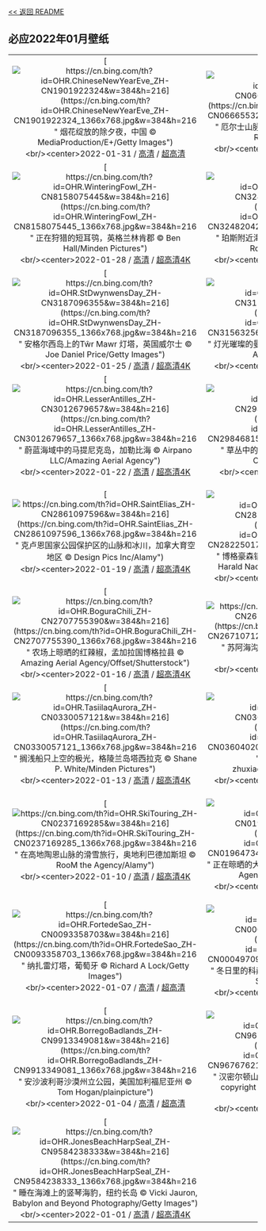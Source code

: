[<< 返回 README](../../README.md)
## 必应2022年01月壁纸
||||
|:---:|:---:|:---:|
|[![https://cn.bing.com/th?id=OHR.ChineseNewYearEve_ZH-CN1901922324&w=384&h=216](https://cn.bing.com/th?id=OHR.ChineseNewYearEve_ZH-CN1901922324_1366x768.jpg&w=384&h=216 " &#10;烟花绽放的除夕夜，中国&#10;© MediaProduction/E+/Getty Images")](https://cn.bing.com/search?q=%E7%83%9F%E8%8A%B1%E7%BB%BD%E6%94%BE%E7%9A%84%E9%99%A4%E5%A4%95%E5%A4%9C%EF%BC%8C%E4%B8%AD%E5%9B%BD&form=hpcapt&mkt=zh-cn&filters=HpDate:"20220131_1600")<br/><center>2022-01-31 / [高清](https://cn.bing.com/th?id=OHR.ChineseNewYearEve_ZH-CN1901922324_1920x1200.jpg&w=1920&h=1200) / [超高清](https://cn.bing.comhttps://cn.bing.com/th?id=OHR.ChineseNewYearEve_ZH-CN1901922324_UHD.jpg)<center/>|[![https://cn.bing.com/th?id=OHR.WinterHalo_ZH-CN0666553211&w=384&h=216](https://cn.bing.com/th?id=OHR.WinterHalo_ZH-CN0666553211_1366x768.jpg&w=384&h=216 " &#10;厄尔士山脉上的光晕，德国萨克森州&#10;© Martin Ruegner/Getty Images")](https://cn.bing.com/search?q=%E5%8E%84%E5%B0%94%E5%A3%AB%E5%B1%B1%E8%84%89%E4%B8%8A%E7%9A%84%E5%85%89%E6%99%95%EF%BC%8C%E5%BE%B7%E5%9B%BD%E8%90%A8%E5%85%8B%E6%A3%AE%E5%B7%9E&form=hpcapt&mkt=zh-cn&filters=HpDate:"20220130_1600")<br/><center>2022-01-30 / [高清](https://cn.bing.com/th?id=OHR.WinterHalo_ZH-CN0666553211_1920x1200.jpg&w=1920&h=1200) / [超高清4K](https://cn.bing.com/th?id=OHR.WinterHalo_ZH-CN0666553211_UHD.jpg&w=3840&h=2160)<center/>|[![https://cn.bing.com/th?id=OHR.BrainCoral_ZH-CN8354100992&w=384&h=216](https://cn.bing.com/th?id=OHR.BrainCoral_ZH-CN8354100992_1366x768.jpg&w=384&h=216 " &#10;加勒比海的片脑纹珊瑚，开曼群岛&#10;© Alex Mustard/Minden Pictures")](https://cn.bing.com/search?q=%E5%8A%A0%E5%8B%92%E6%AF%94%E6%B5%B7%E7%9A%84%E7%89%87%E8%84%91%E7%BA%B9%E7%8F%8A%E7%91%9A%EF%BC%8C%E5%BC%80%E6%9B%BC%E7%BE%A4%E5%B2%9B&form=hpcapt&mkt=zh-cn&filters=HpDate:"20220129_1600")<br/><center>2022-01-29 / [高清](https://cn.bing.com/th?id=OHR.BrainCoral_ZH-CN8354100992_1920x1200.jpg&w=1920&h=1200) / [超高清8K](https://cn.bing.comhttps://cn.bing.com/th?id=OHR.BrainCoral_ZH-CN8354100992_UHD.jpg)<center/>|
|[![https://cn.bing.com/th?id=OHR.WinteringFowl_ZH-CN8158075445&w=384&h=216](https://cn.bing.com/th?id=OHR.WinteringFowl_ZH-CN8158075445_1366x768.jpg&w=384&h=216 " &#10;正在狩猎的短耳鸮，英格兰林肯郡&#10;© Ben Hall/Minden Pictures")](https://cn.bing.com/search?q=%E6%AD%A3%E5%9C%A8%E7%8B%A9%E7%8C%8E%E7%9A%84%E7%9F%AD%E8%80%B3%E9%B8%AE%EF%BC%8C%E8%8B%B1%E6%A0%BC%E5%85%B0%E6%9E%97%E8%82%AF%E9%83%A1&form=hpcapt&mkt=zh-cn&filters=HpDate:"20220128_1600")<br/><center>2022-01-28 / [高清](https://cn.bing.com/th?id=OHR.WinteringFowl_ZH-CN8158075445_1920x1200.jpg&w=1920&h=1200) / [超高清4K](https://cn.bing.com/th?id=OHR.WinteringFowl_ZH-CN8158075445_UHD.jpg&w=3840&h=2160)<center/>|[![https://cn.bing.com/th?id=OHR.RibbontailStingray_ZH-CN3248204214&w=384&h=216](https://cn.bing.com/th?id=OHR.RibbontailStingray_ZH-CN3248204214_1366x768.jpg&w=384&h=216 " &#10;珀斯附近海域的蓝斑条尾魟，澳大利亚&#10;© Jeff Rotman/Minden Pictures")](https://cn.bing.com/search?q=%E7%8F%80%E6%96%AF%E9%99%84%E8%BF%91%E6%B5%B7%E5%9F%9F%E7%9A%84%E8%93%9D%E6%96%91%E6%9D%A1%E5%B0%BE%E9%AD%9F%EF%BC%8C%E6%BE%B3%E5%A4%A7%E5%88%A9%E4%BA%9A&form=hpcapt&mkt=zh-cn&filters=HpDate:"20220127_1600")<br/><center>2022-01-27 / [高清](https://cn.bing.com/th?id=OHR.RibbontailStingray_ZH-CN3248204214_1920x1200.jpg&w=1920&h=1200) / [超高清4K](https://cn.bing.com/th?id=OHR.RibbontailStingray_ZH-CN3248204214_UHD.jpg&w=3840&h=2160)<center/>|[![https://cn.bing.com/th?id=OHR.MehrangarhCourtyard_ZH-CN3216739355&w=384&h=216](https://cn.bing.com/th?id=OHR.MehrangarhCourtyard_ZH-CN3216739355_1366x768.jpg&w=384&h=216 " &#10;梅兰加尔堡，印度焦特布尔&#10;© Jayakumar/Shutterstock")](https://cn.bing.com/search?q=%E6%A2%85%E5%85%B0%E5%8A%A0%E5%B0%94%E5%A0%A1%EF%BC%8C%E5%8D%B0%E5%BA%A6%E7%84%A6%E7%89%B9%E5%B8%83%E5%B0%94&form=hpcapt&mkt=zh-cn&filters=HpDate:"20220126_1600")<br/><center>2022-01-26 / [高清](https://cn.bing.com/th?id=OHR.MehrangarhCourtyard_ZH-CN3216739355_1920x1200.jpg&w=1920&h=1200) / [超高清4K](https://cn.bing.com/th?id=OHR.MehrangarhCourtyard_ZH-CN3216739355_UHD.jpg&w=3840&h=2160)<center/>|
|[![https://cn.bing.com/th?id=OHR.StDwynwensDay_ZH-CN3187096355&w=384&h=216](https://cn.bing.com/th?id=OHR.StDwynwensDay_ZH-CN3187096355_1366x768.jpg&w=384&h=216 " &#10;安格尔西岛上的Tŵr Mawr 灯塔，英国威尔士&#10;© Joe Daniel Price/Getty Images")](https://cn.bing.com/search?q=%E5%AE%89%E6%A0%BC%E5%B0%94%E8%A5%BF%E5%B2%9B%E4%B8%8A%E7%9A%84T%C5%B5r&form=hpcapt&mkt=zh-cn&filters=HpDate:"20220125_1600")<br/><center>2022-01-25 / [高清](https://cn.bing.com/th?id=OHR.StDwynwensDay_ZH-CN3187096355_1920x1200.jpg&w=1920&h=1200) / [超高清4K](https://cn.bing.com/th?id=OHR.StDwynwensDay_ZH-CN3187096355_UHD.jpg&w=3840&h=2160)<center/>|[![https://cn.bing.com/th?id=OHR.ManhattanView_ZH-CN3156325644&w=384&h=216](https://cn.bing.com/th?id=OHR.ManhattanView_ZH-CN3156325644_1366x768.jpg&w=384&h=216 " &#10;灯光璀璨的曼哈顿下城，美国纽约© New York On Air/Offset/Shutterstock")](https://cn.bing.com/search?q=%E7%81%AF%E5%85%89%E7%92%80%E7%92%A8%E7%9A%84%E6%9B%BC%E5%93%88%E9%A1%BF%E4%B8%8B%E5%9F%8E%EF%BC%8C%E7%BE%8E%E5%9B%BD%E7%BA%BD%E7%BA%A6%C2%A9&form=hpcapt&mkt=zh-cn&filters=HpDate:"20220124_1600")<br/><center>2022-01-24 / [高清](https://cn.bing.com/th?id=OHR.ManhattanView_ZH-CN3156325644_1920x1200.jpg&w=1920&h=1200) / [超高清4K](https://cn.bing.com/th?id=OHR.ManhattanView_ZH-CN3156325644_UHD.jpg&w=3840&h=2160)<center/>|[![https://cn.bing.com/th?id=OHR.MeotoIwa_ZH-CN3126370410&w=384&h=216](https://cn.bing.com/th?id=OHR.MeotoIwa_ZH-CN3126370410_1366x768.jpg&w=384&h=216 " &#10;海岸旁的二见浦夫妇岩，日本三重县&#10;© Marco Gaiotti/plainpicture")](https://cn.bing.com/search?q=%E6%B5%B7%E5%B2%B8%E6%97%81%E7%9A%84%E4%BA%8C%E8%A7%81%E6%B5%A6%E5%A4%AB%E5%A6%87%E5%B2%A9%EF%BC%8C%E6%97%A5%E6%9C%AC%E4%B8%89%E9%87%8D%E5%8E%BF&form=hpcapt&mkt=zh-cn&filters=HpDate:"20220123_1600")<br/><center>2022-01-23 / [高清](https://cn.bing.com/th?id=OHR.MeotoIwa_ZH-CN3126370410_1920x1200.jpg&w=1920&h=1200) / [超高清4K](https://cn.bing.com/th?id=OHR.MeotoIwa_ZH-CN3126370410_UHD.jpg&w=3840&h=2160)<center/>|
|[![https://cn.bing.com/th?id=OHR.LesserAntilles_ZH-CN3012679657&w=384&h=216](https://cn.bing.com/th?id=OHR.LesserAntilles_ZH-CN3012679657_1366x768.jpg&w=384&h=216 " &#10;蔚蓝海域中的马提尼克岛，加勒比海&#10;© Airpano LLC/Amazing Aerial Agency")](https://cn.bing.com/search?q=%E8%94%9A%E8%93%9D%E6%B5%B7%E5%9F%9F%E4%B8%AD%E7%9A%84%E9%A9%AC%E6%8F%90%E5%B0%BC%E5%85%8B%E5%B2%9B%EF%BC%8C%E5%8A%A0%E5%8B%92%E6%AF%94%E6%B5%B7&form=hpcapt&mkt=zh-cn&filters=HpDate:"20220122_1600")<br/><center>2022-01-22 / [高清](https://cn.bing.com/th?id=OHR.LesserAntilles_ZH-CN3012679657_1920x1200.jpg&w=1920&h=1200) / [超高清4K](https://cn.bing.com/th?id=OHR.LesserAntilles_ZH-CN3012679657_UHD.jpg&w=3840&h=2160)<center/>|[![https://cn.bing.com/th?id=OHR.HuggingDay_ZH-CN2984681593&w=384&h=216](https://cn.bing.com/th?id=OHR.HuggingDay_ZH-CN2984681593_1366x768.jpg&w=384&h=216 " &#10;草丛中的母狮和它的幼崽，南非&#10;© Andrew Coleman/Getty Images")](https://cn.bing.com/search?q=%E8%8D%89%E4%B8%9B%E4%B8%AD%E7%9A%84%E6%AF%8D%E7%8B%AE%E5%92%8C%E5%AE%83%E7%9A%84%E5%B9%BC%E5%B4%BD%EF%BC%8C%E5%8D%97%E9%9D%9E&form=hpcapt&mkt=zh-cn&filters=HpDate:"20220121_1600")<br/><center>2022-01-21 / [高清](https://cn.bing.com/th?id=OHR.HuggingDay_ZH-CN2984681593_1920x1200.jpg&w=1920&h=1200) / [超高清](https://cn.bing.comhttps://cn.bing.com/th?id=OHR.HuggingDay_ZH-CN2984681593_UHD.jpg)<center/>|[![https://cn.bing.com/th?id=OHR.GrahamAdelie_ZH-CN2945763969&w=384&h=216](https://cn.bing.com/th?id=OHR.GrahamAdelie_ZH-CN2945763969_1366x768.jpg&w=384&h=216 " &#10;格雷厄姆海峡的阿德利企鹅，南极洲南极半岛&#10;© Nick Garbutt/Minden Pictures")](https://cn.bing.com/search?q=%E6%A0%BC%E9%9B%B7%E5%8E%84%E5%A7%86%E6%B5%B7%E5%B3%A1%E7%9A%84%E9%98%BF%E5%BE%B7%E5%88%A9%E4%BC%81%E9%B9%85%EF%BC%8C%E5%8D%97%E6%9E%81%E6%B4%B2%E5%8D%97%E6%9E%81%E5%8D%8A%E5%B2%9B&form=hpcapt&mkt=zh-cn&filters=HpDate:"20220120_1600")<br/><center>2022-01-20 / [高清](https://cn.bing.com/th?id=OHR.GrahamAdelie_ZH-CN2945763969_1920x1200.jpg&w=1920&h=1200) / [超高清4K](https://cn.bing.com/th?id=OHR.GrahamAdelie_ZH-CN2945763969_UHD.jpg&w=3840&h=2160)<center/>|
|[![https://cn.bing.com/th?id=OHR.SaintElias_ZH-CN2861097596&w=384&h=216](https://cn.bing.com/th?id=OHR.SaintElias_ZH-CN2861097596_1366x768.jpg&w=384&h=216 " &#10;克卢恩国家公园保护区的山脉和冰川，加拿大育空地区&#10;© Design Pics Inc/Alamy")](https://cn.bing.com/search?q=%E5%85%8B%E5%8D%A2%E6%81%A9%E5%9B%BD%E5%AE%B6%E5%85%AC%E5%9B%AD%E4%BF%9D%E6%8A%A4%E5%8C%BA%E7%9A%84%E5%B1%B1%E8%84%89%E5%92%8C%E5%86%B0%E5%B7%9D%EF%BC%8C%E5%8A%A0%E6%8B%BF%E5%A4%A7%E8%82%B2%E7%A9%BA%E5%9C%B0%E5%8C%BA&form=hpcapt&mkt=zh-cn&filters=HpDate:"20220119_1600")<br/><center>2022-01-19 / [高清](https://cn.bing.com/th?id=OHR.SaintElias_ZH-CN2861097596_1920x1200.jpg&w=1920&h=1200) / [超高清4K](https://cn.bing.com/th?id=OHR.SaintElias_ZH-CN2861097596_UHD.jpg&w=3840&h=2160)<center/>|[![https://cn.bing.com/th?id=OHR.BurghausenWinter_ZH-CN2822501718&w=384&h=216](https://cn.bing.com/th?id=OHR.BurghausenWinter_ZH-CN2822501718_1366x768.jpg&w=384&h=216 " &#10;博格豪森镇和萨尔察赫河，德国巴伐利亚州&#10;© Harald Nachtmann/Moment/Getty Images")](https://cn.bing.com/search?q=%E5%8D%9A%E6%A0%BC%E8%B1%AA%E6%A3%AE%E9%95%87%E5%92%8C%E8%90%A8%E5%B0%94%E5%AF%9F%E8%B5%AB%E6%B2%B3%EF%BC%8C%E5%BE%B7%E5%9B%BD%E5%B7%B4%E4%BC%90%E5%88%A9%E4%BA%9A%E5%B7%9E&form=hpcapt&mkt=zh-cn&filters=HpDate:"20220118_1600")<br/><center>2022-01-18 / [高清](https://cn.bing.com/th?id=OHR.BurghausenWinter_ZH-CN2822501718_1920x1200.jpg&w=1920&h=1200) / [超高清4K](https://cn.bing.com/th?id=OHR.BurghausenWinter_ZH-CN2822501718_UHD.jpg&w=3840&h=2160)<center/>|[![https://cn.bing.com/th?id=OHR.RydalWater_ZH-CN2787617470&w=384&h=216](https://cn.bing.com/th?id=OHR.RydalWater_ZH-CN2787617470_1366x768.jpg&w=384&h=216 " &#10;莱达尔湖, 英格兰坎布里亚郡湖区&#10;© Tranquillian1/iStock/Getty Images Plus")](https://cn.bing.com/search?q=%E8%8E%B1%E8%BE%BE%E5%B0%94%E6%B9%96%2C&form=hpcapt&mkt=zh-cn&filters=HpDate:"20220117_1600")<br/><center>2022-01-17 / [高清](https://cn.bing.com/th?id=OHR.RydalWater_ZH-CN2787617470_1920x1200.jpg&w=1920&h=1200) / [超高清4K](https://cn.bing.com/th?id=OHR.RydalWater_ZH-CN2787617470_UHD.jpg&w=3840&h=2160)<center/>|
|[![https://cn.bing.com/th?id=OHR.BoguraChili_ZH-CN2707755390&w=384&h=216](https://cn.bing.com/th?id=OHR.BoguraChili_ZH-CN2707755390_1366x768.jpg&w=384&h=216 " &#10;农场上晾晒的红辣椒，孟加拉国博格拉县&#10;© Amazing Aerial Agency/Offset/Shutterstock")](https://cn.bing.com/search?q=%E5%86%9C%E5%9C%BA%E4%B8%8A%E6%99%BE%E6%99%92%E7%9A%84%E7%BA%A2%E8%BE%A3%E6%A4%92%EF%BC%8C%E5%AD%9F%E5%8A%A0%E6%8B%89%E5%9B%BD%E5%8D%9A%E6%A0%BC%E6%8B%89%E5%8E%BF&form=hpcapt&mkt=zh-cn&filters=HpDate:"20220116_1600")<br/><center>2022-01-16 / [高清](https://cn.bing.com/th?id=OHR.BoguraChili_ZH-CN2707755390_1920x1200.jpg&w=1920&h=1200) / [超高清4K](https://cn.bing.com/th?id=OHR.BoguraChili_ZH-CN2707755390_UHD.jpg&w=3840&h=2160)<center/>|[![https://cn.bing.com/th?id=OHR.BigHole_ZH-CN2671071218&w=384&h=216](https://cn.bing.com/th?id=OHR.BigHole_ZH-CN2671071218_1366x768.jpg&w=384&h=216 " &#10;苏阿海沟，萨摩亚乌波卢岛南海岸&#10;© Chris McLennan/Alamy")](https://cn.bing.com/search?q=%E8%8B%8F%E9%98%BF%E6%B5%B7%E6%B2%9F%EF%BC%8C%E8%90%A8%E6%91%A9%E4%BA%9A%E4%B9%8C%E6%B3%A2%E5%8D%A2%E5%B2%9B%E5%8D%97%E6%B5%B7%E5%B2%B8&form=hpcapt&mkt=zh-cn&filters=HpDate:"20220115_1600")<br/><center>2022-01-15 / [高清](https://cn.bing.com/th?id=OHR.BigHole_ZH-CN2671071218_1920x1200.jpg&w=1920&h=1200) / [超高清4K](https://cn.bing.com/th?id=OHR.BigHole_ZH-CN2671071218_UHD.jpg&w=3840&h=2160)<center/>|[![https://cn.bing.com/th?id=OHR.SaCalobra_ZH-CN0945855556&w=384&h=216](https://cn.bing.com/th?id=OHR.SaCalobra_ZH-CN0945855556_1366x768.jpg&w=384&h=216 " &#10;通往萨卡洛布拉湾的路，西班牙马约卡岛&#10;© Tolo Balaguer/agefotostock")](https://cn.bing.com/search?q=%E9%80%9A%E5%BE%80%E8%90%A8%E5%8D%A1%E6%B4%9B%E5%B8%83%E6%8B%89%E6%B9%BE%E7%9A%84%E8%B7%AF%EF%BC%8C%E8%A5%BF%E7%8F%AD%E7%89%99%E9%A9%AC%E7%BA%A6%E5%8D%A1%E5%B2%9B&form=hpcapt&mkt=zh-cn&filters=HpDate:"20220114_1600")<br/><center>2022-01-14 / [高清](https://cn.bing.com/th?id=OHR.SaCalobra_ZH-CN0945855556_1920x1200.jpg&w=1920&h=1200) / [超高清4K](https://cn.bing.com/th?id=OHR.SaCalobra_ZH-CN0945855556_UHD.jpg&w=3840&h=2160)<center/>|
|[![https://cn.bing.com/th?id=OHR.TasiilaqAurora_ZH-CN0330057121&w=384&h=216](https://cn.bing.com/th?id=OHR.TasiilaqAurora_ZH-CN0330057121_1366x768.jpg&w=384&h=216 " &#10;搁浅船只上空的极光，格陵兰岛塔西拉克&#10;© Shane P. White/Minden Pictures")](https://cn.bing.com/search?q=%E6%90%81%E6%B5%85%E8%88%B9%E5%8F%AA%E4%B8%8A%E7%A9%BA%E7%9A%84%E6%9E%81%E5%85%89%EF%BC%8C%E6%A0%BC%E9%99%B5%E5%85%B0%E5%B2%9B%E5%A1%94%E8%A5%BF%E6%8B%89%E5%85%8B&form=hpcapt&mkt=zh-cn&filters=HpDate:"20220113_1600")<br/><center>2022-01-13 / [高清](https://cn.bing.com/th?id=OHR.TasiilaqAurora_ZH-CN0330057121_1920x1200.jpg&w=1920&h=1200) / [超高清4K](https://cn.bing.com/th?id=OHR.TasiilaqAurora_ZH-CN0330057121_UHD.jpg&w=3840&h=2160)<center/>|[![https://cn.bing.com/th?id=OHR.FanjingStairs_ZH-CN0360402048&w=384&h=216](https://cn.bing.com/th?id=OHR.FanjingStairs_ZH-CN0360402048_1366x768.jpg&w=384&h=216 " &#10;梵净山，中国西南部&#10;© zhuxiaophotography/Shutterstock")](https://cn.bing.com/search?q=%E6%A2%B5%E5%87%80%E5%B1%B1%EF%BC%8C%E4%B8%AD%E5%9B%BD%E8%A5%BF%E5%8D%97%E9%83%A8&form=hpcapt&mkt=zh-cn&filters=HpDate:"20220112_1600")<br/><center>2022-01-12 / [高清](https://cn.bing.com/th?id=OHR.FanjingStairs_ZH-CN0360402048_1920x1200.jpg&w=1920&h=1200) / [超高清8K](https://cn.bing.comhttps://cn.bing.com/th?id=OHR.FanjingStairs_ZH-CN0360402048_UHD.jpg)<center/>|[![https://cn.bing.com/th?id=OHR.PorcupineWillow_ZH-CN0280041973&w=384&h=216](https://cn.bing.com/th?id=OHR.PorcupineWillow_ZH-CN0280041973_1366x768.jpg&w=384&h=216 " &#10;爬上柳树枝头的豪猪，美国阿拉斯加&#10;© Design Pics/Danita Delimont")](https://cn.bing.com/search?q=%E7%88%AC%E4%B8%8A%E6%9F%B3%E6%A0%91%E6%9E%9D%E5%A4%B4%E7%9A%84%E8%B1%AA%E7%8C%AA%EF%BC%8C%E7%BE%8E%E5%9B%BD%E9%98%BF%E6%8B%89%E6%96%AF%E5%8A%A0&form=hpcapt&mkt=zh-cn&filters=HpDate:"20220111_1600")<br/><center>2022-01-11 / [高清](https://cn.bing.com/th?id=OHR.PorcupineWillow_ZH-CN0280041973_1920x1200.jpg&w=1920&h=1200) / [超高清4K](https://cn.bing.com/th?id=OHR.PorcupineWillow_ZH-CN0280041973_UHD.jpg&w=3840&h=2160)<center/>|
|[![https://cn.bing.com/th?id=OHR.SkiTouring_ZH-CN0237169285&w=384&h=216](https://cn.bing.com/th?id=OHR.SkiTouring_ZH-CN0237169285_1366x768.jpg&w=384&h=216 " &#10;在高地陶恩山脉的滑雪旅行，奥地利巴德加斯坦&#10;© RooM the Agency/Alamy")](https://cn.bing.com/search?q=%E5%9C%A8%E9%AB%98%E5%9C%B0%E9%99%B6%E6%81%A9%E5%B1%B1%E8%84%89%E7%9A%84%E6%BB%91%E9%9B%AA%E6%97%85%E8%A1%8C%EF%BC%8C%E5%A5%A5%E5%9C%B0%E5%88%A9%E5%B7%B4%E5%BE%B7%E5%8A%A0%E6%96%AF%E5%9D%A6&form=hpcapt&mkt=zh-cn&filters=HpDate:"20220110_1600")<br/><center>2022-01-10 / [高清](https://cn.bing.com/th?id=OHR.SkiTouring_ZH-CN0237169285_1920x1200.jpg&w=1920&h=1200) / [超高清4K](https://cn.bing.com/th?id=OHR.SkiTouring_ZH-CN0237169285_UHD.jpg&w=3840&h=2160)<center/>|[![https://cn.bing.com/th?id=OHR.RiceBangladesh_ZH-CN0196473460&w=384&h=216](https://cn.bing.com/th?id=OHR.RiceBangladesh_ZH-CN0196473460_1366x768.jpg&w=384&h=216 " &#10;正在晾晒的大米，孟加拉国达卡&#10;© Amazing Aerial Agency/Offset by Shutterstock")](https://cn.bing.com/search?q=%E6%AD%A3%E5%9C%A8%E6%99%BE%E6%99%92%E7%9A%84%E5%A4%A7%E7%B1%B3%EF%BC%8C%E5%AD%9F%E5%8A%A0%E6%8B%89%E5%9B%BD%E8%BE%BE%E5%8D%A1&form=hpcapt&mkt=zh-cn&filters=HpDate:"20220109_1600")<br/><center>2022-01-09 / [高清](https://cn.bing.com/th?id=OHR.RiceBangladesh_ZH-CN0196473460_1920x1200.jpg&w=1920&h=1200) / [超高清4K](https://cn.bing.com/th?id=OHR.RiceBangladesh_ZH-CN0196473460_UHD.jpg&w=3840&h=2160)<center/>|[![https://cn.bing.com/th?id=OHR.WinterBison_ZH-CN0120689382&w=384&h=216](https://cn.bing.com/th?id=OHR.WinterBison_ZH-CN0120689382_1366x768.jpg&w=384&h=216 " &#10;黄石国家公园的美洲野牛，美国怀俄明州&#10;© Steve Gettle/Minden Pictures")](https://cn.bing.com/search?q=%E9%BB%84%E7%9F%B3%E5%9B%BD%E5%AE%B6%E5%85%AC%E5%9B%AD%E7%9A%84%E7%BE%8E%E6%B4%B2%E9%87%8E%E7%89%9B%EF%BC%8C%E7%BE%8E%E5%9B%BD%E6%80%80%E4%BF%84%E6%98%8E%E5%B7%9E&form=hpcapt&mkt=zh-cn&filters=HpDate:"20220108_1600")<br/><center>2022-01-08 / [高清](https://cn.bing.com/th?id=OHR.WinterBison_ZH-CN0120689382_1920x1200.jpg&w=1920&h=1200) / [超高清4K](https://cn.bing.com/th?id=OHR.WinterBison_ZH-CN0120689382_UHD.jpg&w=3840&h=2160)<center/>|
|[![https://cn.bing.com/th?id=OHR.FortedeSao_ZH-CN0093358703&w=384&h=216](https://cn.bing.com/th?id=OHR.FortedeSao_ZH-CN0093358703_1366x768.jpg&w=384&h=216 " &#10;纳扎雷灯塔，葡萄牙&#10;© Richard A Lock/Getty Images")](https://cn.bing.com/search?q=%E7%BA%B3%E6%89%8E%E9%9B%B7%E7%81%AF%E5%A1%94%EF%BC%8C%E8%91%A1%E8%90%84%E7%89%99&form=hpcapt&mkt=zh-cn&filters=HpDate:"20220107_1600")<br/><center>2022-01-07 / [高清](https://cn.bing.com/th?id=OHR.FortedeSao_ZH-CN0093358703_1920x1200.jpg&w=1920&h=1200) / [超高清](https://cn.bing.comhttps://cn.bing.com/th?id=OHR.FortedeSao_ZH-CN0093358703_UHD.jpg)<center/>|[![https://cn.bing.com/th?id=OHR.LakeKochelsee_ZH-CN0004970986&w=384&h=216](https://cn.bing.com/th?id=OHR.LakeKochelsee_ZH-CN0004970986_1366x768.jpg&w=384&h=216 " &#10;冬日里的科赫尔湖，德国巴伐利亚州&#10;© Reinhard Schmid/eStock Photo")](https://cn.bing.com/search?q=%E5%86%AC%E6%97%A5%E9%87%8C%E7%9A%84%E7%A7%91%E8%B5%AB%E5%B0%94%E6%B9%96%EF%BC%8C%E5%BE%B7%E5%9B%BD%E5%B7%B4%E4%BC%90%E5%88%A9%E4%BA%9A%E5%B7%9E&form=hpcapt&mkt=zh-cn&filters=HpDate:"20220106_1600")<br/><center>2022-01-06 / [高清](https://cn.bing.com/th?id=OHR.LakeKochelsee_ZH-CN0004970986_1920x1200.jpg&w=1920&h=1200) / [超高清4K](https://cn.bing.com/th?id=OHR.LakeKochelsee_ZH-CN0004970986_UHD.jpg&w=3840&h=2160)<center/>|[![https://cn.bing.com/th?id=OHR.MountainToucan_ZH-CN9939482570&w=384&h=216](https://cn.bing.com/th?id=OHR.MountainToucan_ZH-CN9939482570_1366x768.jpg&w=384&h=216 " &#10;树干上的扁嘴山巨嘴鸟，厄瓜多尔&#10;© Tui De Roy/Minden Pictures")](https://cn.bing.com/search?q=%E6%A0%91%E5%B9%B2%E4%B8%8A%E7%9A%84%E6%89%81%E5%98%B4%E5%B1%B1%E5%B7%A8%E5%98%B4%E9%B8%9F%EF%BC%8C%E5%8E%84%E7%93%9C%E5%A4%9A%E5%B0%94&form=hpcapt&mkt=zh-cn&filters=HpDate:"20220105_1600")<br/><center>2022-01-05 / [高清](https://cn.bing.com/th?id=OHR.MountainToucan_ZH-CN9939482570_1920x1200.jpg&w=1920&h=1200) / [超高清4K](https://cn.bing.com/th?id=OHR.MountainToucan_ZH-CN9939482570_UHD.jpg&w=3840&h=2160)<center/>|
|[![https://cn.bing.com/th?id=OHR.BorregoBadlands_ZH-CN9913349081&w=384&h=216](https://cn.bing.com/th?id=OHR.BorregoBadlands_ZH-CN9913349081_1366x768.jpg&w=384&h=216 " &#10;安沙波利哥沙漠州立公园，美国加利福尼亚州&#10;© Tom Hogan/plainpicture")](https://cn.bing.com/search?q=%E5%AE%89%E6%B2%99%E6%B3%A2%E5%88%A9%E5%93%A5%E6%B2%99%E6%BC%A0%E5%B7%9E%E7%AB%8B%E5%85%AC%E5%9B%AD%EF%BC%8C%E7%BE%8E%E5%9B%BD%E5%8A%A0%E5%88%A9%E7%A6%8F%E5%B0%BC%E4%BA%9A%E5%B7%9E&form=hpcapt&mkt=zh-cn&filters=HpDate:"20220104_1600")<br/><center>2022-01-04 / [高清](https://cn.bing.com/th?id=OHR.BorregoBadlands_ZH-CN9913349081_1920x1200.jpg&w=1920&h=1200) / [超高清](https://cn.bing.comhttps://cn.bing.com/th?id=OHR.BorregoBadlands_ZH-CN9913349081_UHD.jpg)<center/>|[![https://cn.bing.com/th?id=OHR.LickObservatory_ZH-CN9676762110&w=384&h=216](https://cn.bing.com/th?id=OHR.LickObservatory_ZH-CN9676762110_1366x768.jpg&w=384&h=216 " &#10;汉密尔顿山顶的利克天文台，美国加利福尼亚州 copyright&#10;© Jeffrey Lewis/Tandem Stills + Motion")](https://cn.bing.com/search?q=%E6%B1%89%E5%AF%86%E5%B0%94%E9%A1%BF%E5%B1%B1%E9%A1%B6%E7%9A%84%E5%88%A9%E5%85%8B%E5%A4%A9%E6%96%87%E5%8F%B0%EF%BC%8C%E7%BE%8E%E5%9B%BD%E5%8A%A0%E5%88%A9%E7%A6%8F%E5%B0%BC%E4%BA%9A%E5%B7%9E&form=hpcapt&mkt=zh-cn&filters=HpDate:"20220103_1600")<br/><center>2022-01-03 / [高清](https://cn.bing.com/th?id=OHR.LickObservatory_ZH-CN9676762110_1920x1200.jpg&w=1920&h=1200) / [超高清4K](https://cn.bing.com/th?id=OHR.LickObservatory_ZH-CN9676762110_UHD.jpg&w=3840&h=2160)<center/>|[![https://cn.bing.com/th?id=OHR.SnowyPrague_ZH-CN9794475183&w=384&h=216](https://cn.bing.com/th?id=OHR.SnowyPrague_ZH-CN9794475183_1366x768.jpg&w=384&h=216 " &#10;雪后的布拉格，捷克共和国 copyright&#10;© benkrut/Getty Images")](https://cn.bing.com/search?q=%E9%9B%AA%E5%90%8E%E7%9A%84%E5%B8%83%E6%8B%89%E6%A0%BC%EF%BC%8C%E6%8D%B7%E5%85%8B%E5%85%B1%E5%92%8C%E5%9B%BD&form=hpcapt&mkt=zh-cn&filters=HpDate:"20220102_1600")<br/><center>2022-01-02 / [高清](https://cn.bing.com/th?id=OHR.SnowyPrague_ZH-CN9794475183_1920x1200.jpg&w=1920&h=1200) / [超高清4K](https://cn.bing.com/th?id=OHR.SnowyPrague_ZH-CN9794475183_UHD.jpg&w=3840&h=2160)<center/>|
|[![https://cn.bing.com/th?id=OHR.JonesBeachHarpSeal_ZH-CN9584238333&w=384&h=216](https://cn.bing.com/th?id=OHR.JonesBeachHarpSeal_ZH-CN9584238333_1366x768.jpg&w=384&h=216 " &#10;睡在海滩上的竖琴海豹，纽约长岛&#10;© Vicki Jauron, Babylon and Beyond Photography/Getty Images")](https://cn.bing.com/search?q=%E7%9D%A1%E5%9C%A8%E6%B5%B7%E6%BB%A9%E4%B8%8A%E7%9A%84%E7%AB%96%E7%90%B4%E6%B5%B7%E8%B1%B9%EF%BC%8C%E7%BA%BD%E7%BA%A6%E9%95%BF%E5%B2%9B&form=hpcapt&mkt=zh-cn&filters=HpDate:"20220101_1600")<br/><center>2022-01-01 / [高清](https://cn.bing.com/th?id=OHR.JonesBeachHarpSeal_ZH-CN9584238333_1920x1200.jpg&w=1920&h=1200) / [超高清4K](https://cn.bing.com/th?id=OHR.JonesBeachHarpSeal_ZH-CN9584238333_UHD.jpg&w=3840&h=2160)<center/>